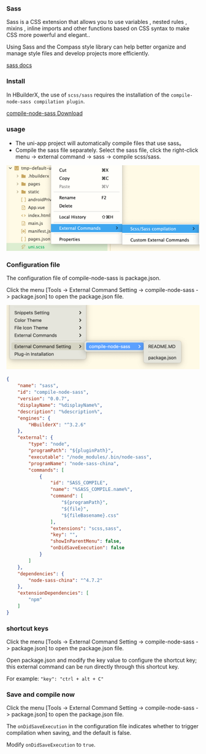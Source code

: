 ### Sass

Sass is a CSS extension that allows you to use variables , nested rules , mixins , inline imports and other functions based on CSS syntax to make CSS more powerful and elegant.. 

Using Sass and the Compass style library can help better organize and manage style files and develop projects more efficiently.

[sass docs](http://en.sass.hk/docs/)

### Install

In HBuilderX, the use of `scss/sass` requires the installation of the `compile-node-sass compilation plugin`.

[compile-node-sass Download](https://ext.dcloud.net.cn/plugin?id=2046)

### usage

- The uni-app project will automatically compile files that use sass。
- Compile the sass file separately. Select the sass file, click the right-click menu -> external command -> sass -> compile scss/sass.

<img src="/static/snapshots/tutorial/menu_tool/project-explorer_menu_en.png"  class="hd-img"/>

### Configuration file

The configuration file of compile-node-sass is package.json.

Click the menu [Tools -> External Command Setting -> compile-node-sass -> package.json] to open the package.json file.

<img src="/static/snapshots/tutorial/menu_tool/menu_sass_en.png"  class="hd-img"/>

```json
{
	"name": "sass",
	"id": "compile-node-sass",
	"version": "0.0.7",
	"displayName": "%displayName%",
	"description": "%description%",
	"engines": {
		"HBuilderX": "^3.2.6"
	},
	"external": {
		"type": "node",
		"programPath": "${pluginPath}",
		"executable": "/node_modules/.bin/node-sass",
		"programName": "node-sass-china",
		"commands": [
			{
				"id": "SASS_COMPILE",
				"name": "%SASS_COMPILE.name%",
				"command": [
					"${programPath}",
					"${file}",
					"${fileBasename}.css"
				],
				"extensions": "scss,sass",
				"key": "",
				"showInParentMenu": false,
				"onDidSaveExecution": false
			}
		]
	},
	"dependencies": {
		"node-sass-china": "^4.7.2"
	},
	"extensionDependencies": [
		"npm"
	]
}

```
### shortcut keys

Click the menu [Tools -> External Command Setting -> compile-node-sass -> package.json] to open the package.json file.

Open package.json and modify the key value to configure the shortcut key; this external command can be run directly through this shortcut key.

For example: `"key": "ctrl + alt + C"`
  
### Save and compile now
  
Click the menu [Tools -> External Command Setting -> compile-node-sass -> package.json] to open the package.json file.

The `onDidSaveExecution` in the configuration file indicates whether to trigger compilation when saving, and the default is false.

Modify `onDidSaveExecution` to `true`.